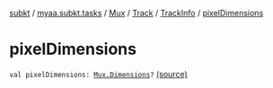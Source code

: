 [subkt](../../../../index.md) / [myaa.subkt.tasks](../../../index.md) / [Mux](../../index.md) / [Track](../index.md) / [TrackInfo](index.md) / [pixelDimensions](./pixel-dimensions.md)

# pixelDimensions

`val pixelDimensions: `[`Mux.Dimensions`](../../-dimensions/index.md)`?` [(source)](https://github.com/Myaamori/SubKt/blob/0.1.13/src/main/kotlin/myaa/subkt/tasks/muxtask.kt#L178)